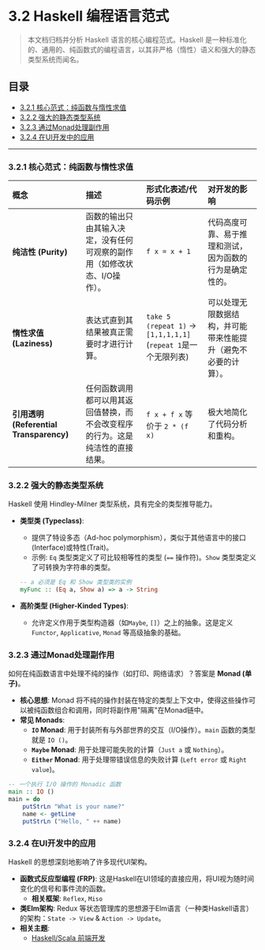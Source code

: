 # 3.2 Haskell 编程语言范式

> 本文档归档并分析 Haskell 语言的核心编程范式。Haskell 是一种标准化的、通用的、纯函数式的编程语言，以其非严格（惰性）语义和强大的静态类型系统而闻名。

## 目录

- [3.2.1 核心范式：纯函数与惰性求值](#321-核心范式纯函数与惰性求值)
- [3.2.2 强大的静态类型系统](#322-强大的静态类型系统)
- [3.2.3 通过Monad处理副作用](#323-通过monad处理副作用)
- [3.2.4 在UI开发中的应用](#324-在ui开发中的应用)

---

### 3.2.1 核心范式：纯函数与惰性求值

| 概念 | 描述 | 形式化表述/代码示例 | 对开发的影响 |
| :--- | :--- | :--- | :--- |
| **纯洁性 (Purity)** | 函数的输出只由其输入决定，没有任何可观察的副作用（如修改状态、I/O操作）。 | `f x = x + 1` | 代码高度可靠、易于推理和测试，因为函数的行为是确定性的。 |
| **惰性求值 (Laziness)** | 表达式直到其结果被真正需要时才进行计算。 | `take 5 (repeat 1)` -> `[1,1,1,1,1]`<br>(`repeat 1`是一个无限列表) | 可以处理无限数据结构，并可能带来性能提升（避免不必要的计算）。 |
| **引用透明 (Referential Transparency)** | 任何函数调用都可以用其返回值替换，而不会改变程序的行为。这是纯洁性的直接结果。 | `f x + f x` 等价于 `2 * (f x)` | 极大地简化了代码分析和重构。 |

### 3.2.2 强大的静态类型系统

Haskell 使用 Hindley-Milner 类型系统，具有完全的类型推导能力。

- **类型类 (Typeclass)**:
    - 提供了特设多态（Ad-hoc polymorphism），类似于其他语言中的接口(Interface)或特性(Trait)。
    - 示例: `Eq` 类型类定义了可比较相等性的类型 (`==` 操作符)。`Show` 类型类定义了可转换为字符串的类型。
    ```haskell
    -- a 必须是 Eq 和 Show 类型类的实例
    myFunc :: (Eq a, Show a) => a -> String
    ```

- **高阶类型 (Higher-Kinded Types)**:
    - 允许定义作用于类型构造器（如`Maybe`, `[]`）之上的抽象。这是定义`Functor`, `Applicative`, `Monad` 等高级抽象的基础。

### 3.2.3 通过Monad处理副作用

如何在纯函数语言中处理不纯的操作（如打印、网络请求）？答案是 **Monad (单子)**。

- **核心思想**: Monad 将不纯的操作封装在特定的类型上下文中，使得这些操作可以被纯函数组合和调用，同时将副作用"隔离"在Monad链中。
- **常见 Monads**:
    - **`IO` Monad**: 用于封装所有与外部世界的交互（I/O操作）。`main` 函数的类型就是 `IO ()`。
    - **`Maybe` Monad**: 用于处理可能失败的计算（`Just a` 或 `Nothing`）。
    - **`Either` Monad**: 用于处理带错误信息的失败计算 (`Left error` 或 `Right value`)。

```haskell
-- 一个执行 I/O 操作的 Monadic 函数
main :: IO ()
main = do
    putStrLn "What is your name?"
    name <- getLine
    putStrLn ("Hello, " ++ name)
```

### 3.2.4 在UI开发中的应用

Haskell 的思想深刻地影响了许多现代UI架构。

- **函数式反应型编程 (FRP)**: 这是Haskell在UI领域的直接应用，将UI视为随时间变化的信号和事件流的函数。
    - **相关框架**: `Reflex`, `Miso`
- **类Elm架构**: Redux 等状态管理库的思想源于Elm语言（一种类Haskell语言）的架构：`State -> View` & `Action -> Update`。
- **相关主题**:
    - [Haskell/Scala 前端开发](../2.技术栈与框架/2.4%20Haskell-Scala前端.md)
